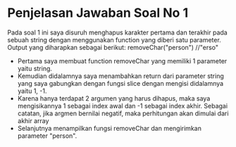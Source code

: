 # Penjelasan Jawaban Soal No 1
Pada soal 1 ini saya disuruh menghapus karakter pertama dan terakhir pada sebuah string dengan menggunakan function yang diberi satu parameter. Output yang diharapkan
   sebagai berikut:
    removeChar("person") //"erso"

* Pertama saya membuat function removeChar yang memiliki 1 parameter yaitu string.
* Kemudian didalamnya saya menambahkan return dari parameter string yang saya gabungkan dengan fungsi slice dengan mengisi didalamnya yaitu 1, -1.
* Karena hanya terdapat 2 argumen yang harus dihapus, maka saya mengisikannya 1 sebagai index awal dan -1 sebagai index akhir. Sebagai catatan, jika argmen bernilai negatif, maka perhitungan akan dimulai dari akhir array
* Selanjutnya menampilkan fungsi removeChar dan mengirimkan parameter "person".
